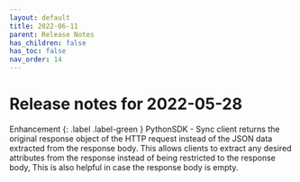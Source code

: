 ```yaml
---
layout: default
title: 2022-06-11
parent: Release Notes
has_children: false
has_toc: false
nav_order: 14
---
```


# Release notes for 2022-05-28

Enhancement
{: .label .label-green }
PythonSDK - Sync client returns the original response object of the HTTP request instead of the JSON data extracted from the response body.
This allows clients to extract any desired attributes from the response instead of being restricted to the response body,
This is also helpful in case the response body is empty.

